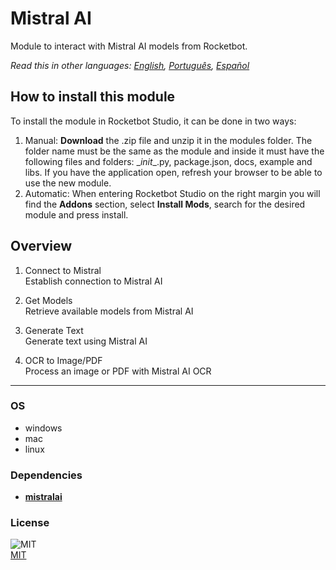 



# Mistral AI
  
Module to interact with Mistral AI models from Rocketbot.  

*Read this in other languages: [English](README.md), [Português](README.pr.md), [Español](README.es.md)*

## How to install this module
  
To install the module in Rocketbot Studio, it can be done in two ways:
1. Manual: __Download__ the .zip file and unzip it in the modules folder. The folder name must be the same as the module and inside it must have the following files and folders: \__init__.py, package.json, docs, example and libs. If you have the application open, refresh your browser to be able to use the new module.
2. Automatic: When entering Rocketbot Studio on the right margin you will find the **Addons** section, select **Install Mods**, search for the desired module and press install.  


## Overview


1. Connect to Mistral  
Establish connection to Mistral AI

2. Get Models  
Retrieve available models from Mistral AI

3. Generate Text  
Generate text using Mistral AI

4. OCR to Image/PDF  
Process an image or PDF with Mistral AI OCR  




----
### OS

- windows
- mac
- linux

### Dependencies
- [**mistralai**](https://pypi.org/project/mistralai/)
### License
  
![MIT](https://img.shields.io/github/license/instaloader/instaloader.svg)  
[MIT](https://opensource.org/license/mit)